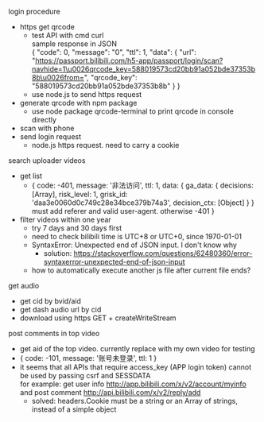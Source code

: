 login procedure

- https get qrcode
  - test API with cmd curl
    <br>sample response in JSON
    <br>
    {
    "code": 0,
    "message": "0",
    "ttl": 1,
    "data": {
    "url": "https://passport.bilibili.com/h5-app/passport/login/scan?navhide=1\u0026qrcode_key=588019573cd20bb91a052bde37353b8b\u0026from=",
    "qrcode_key": "588019573cd20bb91a052bde37353b8b"
    }
    }
  - use node.js to send https request
- generate qrcode with npm package
  - use node package qrcode-terminal to print qrcode in console directly
- scan with phone
- send login request
  - node.js https request. need to carry a cookie

search uploader videos

- get list
  - {
    code: -401,
    message: '非法访问',
    ttl: 1,
    data: {
    ga_data: {
    decisions: [Array],
    risk_level: 1,
    grisk_id: 'daa3e0060d0c749c28e34bce379b74a3',
    decision_ctx: [Object]
    }
    }
    must add referer and valid user-agent. otherwise -401
    }
- filter videos within one year
  - try 7 days and 30 days first
  - need to check bilibili time is UTC+8 or UTC+0, since 1970-01-01
  - SyntaxError: Unexpected end of JSON input. I don't know why
    - solution: https://stackoverflow.com/questions/62480360/error-syntaxerror-unexpected-end-of-json-input
  - how to automatically execute another js file after current file ends?

get audio

- get cid by bvid/aid
- get dash audio url by cid
- download using https GET + createWriteStream

post comments in top video

- get aid of the top video. currently replace with my own video for testing
- { code: -101, message: '账号未登录', ttl: 1 }
- it seems that all APIs that require access_key (APP login token) cannot be used by passing csrf and SESSDATA
  <br>for example: get user info http://app.bilibili.com/x/v2/account/myinfo
  <br>and post comment http://api.bilibili.com/x/v2/reply/add
  - solved: headers.Cookie must be a string or an Array of strings, instead of a simple object
